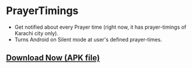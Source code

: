 # PrayerTimings
- Get notified about every Prayer time (right now, it has prayer-timings of Karachi city only).
- Turns Android on Silent mode at user's defined prayer-times.

## [Download Now (APK file)][1]

 [1]: https://github.com/abdulmoizhussain/PrayerTimings/releases/download/1.0.1/PrayerTimings-v1.0.1.apk
